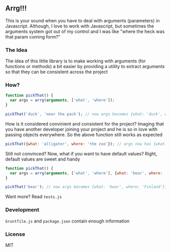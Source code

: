 ## Arrg!!!
This is your sound when you have to deal with arguments (parameters) in Javascript. Although, I love to work with Javascript, but sometimes the arguments system got out of my control and I was like "where the heck was that param coming form?"

### The Idea
The idea of this little library is to make working with arguments (for functions or methods) a bit easier by providing a utility to extract arguments so that they can be consistent across the project

### How?
```javascript
function pickThat() {
  var args = arrg(arguments, ['what', 'where']);
}

pickThat('duck', 'near the pack'); // now args becomes {what: 'duck', where: 'near the pack'}
```
How is it considered convinient and consistent for the project? Imaging that you have another developer joining your project and he is so in love with passing objects everywhere. So the above function still works as expected

```javascript
pickThat({what: 'alligator', where: 'the zoo'}); // args now has {what: 'alligator', where: 'the zoo'}
```

Still not convinced? Now, what if you want to have default values? Right, default values are sweet and handy
```javascript
function pickThat() {
  var args = arrg(arguments, ['what', 'where'], {what: 'bear', where: 'Finland'});
}

pickThat('bear'); // now args becomes {what: 'bear', where: 'Finland'}, not sure if Finland has bears, though
```

Want more? Read `tests.js`

### Development
`Gruntfile.js` and `package.json` contain enough information

### License
MIT
